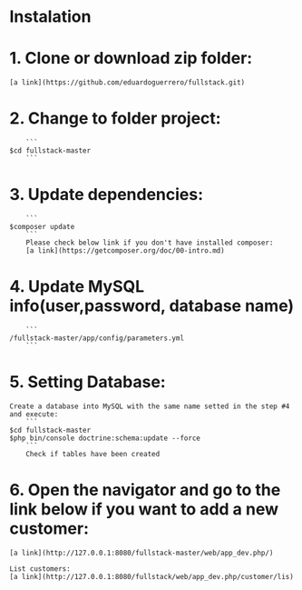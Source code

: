# Instalation

# 1. Clone or download zip folder: 
	[a link](https://github.com/eduardoguerrero/fullstack.git)

# 2. Change to folder project:
        ```
	$cd fullstack-master
        ```
# 3. Update dependencies:
        ```
	$composer update
        ```   
    	Please check below link if you don't have installed composer: 
    	[a link](https://getcomposer.org/doc/00-intro.md)

# 4. Update MySQL info(user,password, database name)
        ```
	/fullstack-master/app/config/parameters.yml
        ```

# 5. Setting Database:
	Create a database into MySQL with the same name setted in the step #4 and execute:
        ```
	$cd fullstack-master
   	$php bin/console doctrine:schema:update --force
        ```
        Check if tables have been created

# 6. Open the navigator and go to the link below if you want to add a new customer:
	[a link](http://127.0.0.1:8080/fullstack-master/web/app_dev.php/)

	List customers:
	[a link](http://127.0.0.1:8080/fullstack/web/app_dev.php/customer/lis)